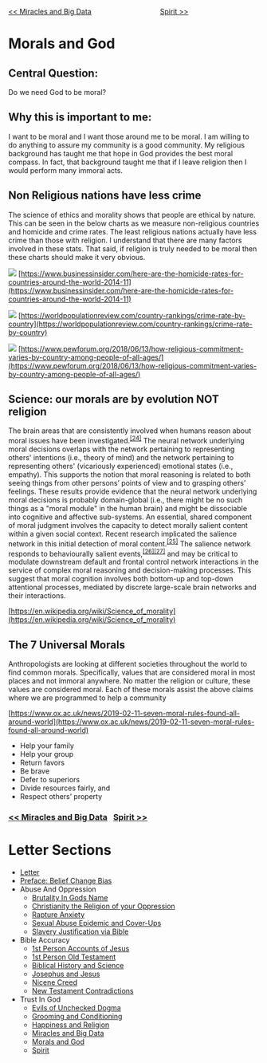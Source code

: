 [<< Miracles and Big Data](https://letter-to-christian-scholars.github.io/Letter-to-Christian-Scholars/Miracles-And-Big-Data.html)
&nbsp;&nbsp;&nbsp;&nbsp;&nbsp;&nbsp;&nbsp;&nbsp;&nbsp;&nbsp;&nbsp;&nbsp;&nbsp;&nbsp;&nbsp;&nbsp;&nbsp;&nbsp;&nbsp;&nbsp;&nbsp;&nbsp;&nbsp;&nbsp;&nbsp;&nbsp;&nbsp;&nbsp;&nbsp;&nbsp;&nbsp;&nbsp;&nbsp; 
[Spirit >>](https://letter-to-christian-scholars.github.io/Letter-to-Christian-Scholars/Spirit.html)

# **Morals and God**
## **Central Question:**

Do we need God to be moral?


## **Why this is important to me:**

I want to be moral and I want those around me to be moral. I am willing to do anything to assure my community is a good community. My religious background has taught me that hope in God provides the best moral compass. In fact, that background taught me that if I leave religion then I would perform many immoral acts.


## **Non Religious nations have less crime**

The science of ethics and morality shows that people are ethical by nature. This can be seen in the below charts as we measure non-religious countries and homicide and crime rates. The least religious nations actually have less crime than those with religion. I understand that there are many factors involved in these stats. That said, if religion is truly needed to be moral then these charts should make it very obvious.

![](/assets/images/homicideratesbycountry.png)
[https://www.businessinsider.com/here-are-the-homicide-rates-for-countries-around-the-world-2014-11](https://www.businessinsider.com/here-are-the-homicide-rates-for-countries-around-the-world-2014-11)

![](/assets/images/crimeratesbycountry.png)
[https://worldpopulationreview.com/country-rankings/crime-rate-by-country](https://worldpopulationreview.com/country-rankings/crime-rate-by-country)

![](/assets/images/religiousratesbycountry.png)
[https://www.pewforum.org/2018/06/13/how-religious-commitment-varies-by-country-among-people-of-all-ages/](https://www.pewforum.org/2018/06/13/how-religious-commitment-varies-by-country-among-people-of-all-ages/)


## **Science: our morals are by evolution NOT religion**

The brain areas that are consistently involved when humans reason about moral issues have been investigated.<sup><a href="https://en.wikipedia.org/wiki/Science_of_morality#cite_note-25">[24]</a></sup> The neural network underlying moral decisions overlaps with the network pertaining to representing others' intentions (i.e., theory of mind) and the network pertaining to representing others' (vicariously experienced) emotional states (i.e., empathy). This supports the notion that moral reasoning is related to both seeing things from other persons’ points of view and to grasping others’ feelings. These results provide evidence that the neural network underlying moral decisions is probably domain-global (i.e., there might be no such things as a "moral module" in the human brain) and might be dissociable into cognitive and affective sub-systems. An essential, shared component of moral judgment involves the capacity to detect morally salient content within a given social context. Recent research implicated the salience network in this initial detection of moral content.<sup><a href="https://en.wikipedia.org/wiki/Science_of_morality#cite_note-26">[25]</a></sup> The salience network responds to behaviourally salient events,<sup><a href="https://en.wikipedia.org/wiki/Science_of_morality#cite_note-27">[26][27]</a></sup> and may be critical to modulate downstream default and frontal control network interactions in the service of complex moral reasoning and decision-making processes. This suggest that moral cognition involves both bottom-up and top-down attentional processes, mediated by discrete large-scale brain networks and their interactions.

[https://en.wikipedia.org/wiki/Science_of_morality](https://en.wikipedia.org/wiki/Science_of_morality)


## **The 7 Universal Morals**

Anthropologists are looking at different societies throughout the world to find common morals. Specifically, values that are considered moral in most places and not immoral anywhere.  No matter the religion or culture, these values are considered moral. Each of these morals assist the above claims where we are programmed to help a community

[https://www.ox.ac.uk/news/2019-02-11-seven-moral-rules-found-all-around-world](https://www.ox.ac.uk/news/2019-02-11-seven-moral-rules-found-all-around-world)



* Help your family
* Help your group
* Return favors
* Be brave
* Defer to superiors
* Divide resources fairly, and
* Respect others’ property


### [<< Miracles and Big Data](https://letter-to-christian-scholars.github.io/Letter-to-Christian-Scholars/Miracles-And-Big-Data.html) &nbsp;  [Spirit >>](https://letter-to-christian-scholars.github.io/Letter-to-Christian-Scholars/Spirit.html)

# Letter Sections
- [Letter](https://letter-to-christian-scholars.github.io/Letter-to-Christian-Scholars/index.html)
- [Preface: Belief Change Bias](https://letter-to-christian-scholars.github.io/Letter-to-Christian-Scholars/preface.html)
- Abuse And Oppression
  * [Brutality In Gods Name](https://letter-to-christian-scholars.github.io/Letter-to-Christian-Scholars/Brutality-In-Gods-Name.html)
  * [Christianity the Religion of your Oppression](https://letter-to-christian-scholars.github.io/Letter-to-Christian-Scholars/Christianity-The-Religion-Of-Your-Oppression.html)
  * [Rapture Anxiety](https://letter-to-christian-scholars.github.io/Letter-to-Christian-Scholars/Rapture-Anxiety.html)
  * [Sexual Abuse Epidemic and Cover-Ups](https://letter-to-christian-scholars.github.io/Letter-to-Christian-Scholars/Sexual-Abuse-Epidemic-And-Cover-Ups.html)
  * [Slavery Justification via Bible](https://letter-to-christian-scholars.github.io/Letter-to-Christian-Scholars/Slavery-Justification-Via-Bible.html)
- Bible Accuracy
  * [1st Person Accounts of Jesus](https://letter-to-christian-scholars.github.io/Letter-to-Christian-Scholars/1st-Person-Accounts-Of-Jesus.html)
  * [1st Person Old Testament](https://letter-to-christian-scholars.github.io/Letter-to-Christian-Scholars/1st-Person-Old-Testament.html)
  * [Biblical History and Science](https://letter-to-christian-scholars.github.io/Letter-to-Christian-Scholars/Biblical-History-And-Science.html)
  * [Josephus and Jesus](https://letter-to-christian-scholars.github.io/Letter-to-Christian-Scholars/Josephus-And-Jesus.html)
  * [Nicene Creed](https://letter-to-christian-scholars.github.io/Letter-to-Christian-Scholars/Nicene-Creed.html)
  * [New Testament Contradictions](https://letter-to-christian-scholars.github.io/Letter-to-Christian-Scholars/New-Testament-Contradictions.html)
- Trust In God
  * [Evils of Unchecked Dogma](https://letter-to-christian-scholars.github.io/Letter-to-Christian-Scholars/Evils-Of-Unchecked-Dogma.html)
  * [Grooming and Conditioning](https://letter-to-christian-scholars.github.io/Letter-to-Christian-Scholars/Grooming-And-Conditioning-In-Christianity.html)
  * [Happiness and Religion](https://letter-to-christian-scholars.github.io/Letter-to-Christian-Scholars/Happiness-And-Religion.html)
  * [Miracles and Big Data](https://letter-to-christian-scholars.github.io/Letter-to-Christian-Scholars/Miracles-And-Big-Data.html)
  * [Morals and God](https://letter-to-christian-scholars.github.io/Letter-to-Christian-Scholars/Morals-And-God.html)
  * [Spirit](https://letter-to-christian-scholars.github.io/Letter-to-Christian-Scholars/Spirit.html)
